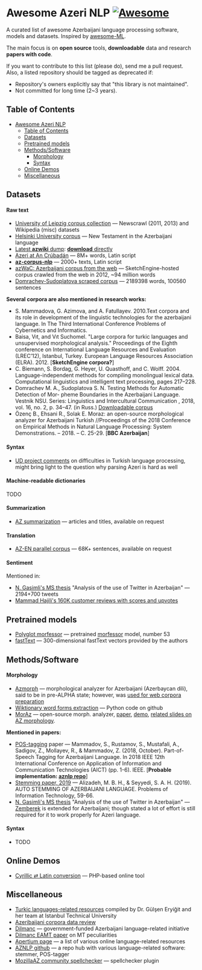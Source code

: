 # Awesome Azeri NLP [![Awesome](https://cdn.rawgit.com/sindresorhus/awesome/d7305f38d29fed78fa85652e3a63e154dd8e8829/media/badge.svg)](https://github.com/sindresorhus/awesome)

A curated list of awesome Azerbaijani language processing software, models and datasets. Inspired by [awesome-ML](https://github.com/josephmisiti/awesome-machine-learning). 

The main focus is on **open source** tools, **downloadable** data and research **papers with code**.

If you want to contribute to this list (please do), send me a pull request.
Also, a listed repository should be tagged as deprecated if:

* Repository's owners explicitly say that "this library is not maintained".
* Not committed for long time (2~3 years).

## Table of Contents
<!-- MarkdownTOC depth=3 -->
- [Awesome Azeri NLP](#awesome-azeri-nlp)
  - [Table of Contents](#table-of-contents)
  - [Datasets](#data)
  - [Pretrained models](#pretrained-models)
  - [Methods/Software](#software)
      - [Morphology](#morphology-s)
      - [Syntax](#syntax-s)
  - [Online Demos](#demos)
  - [Miscellaneous](#misc)
<!-- /MarkdownTOC -->

<a name="data"></a>
## Datasets

#### Raw text
* [University of Leipzig corpus collection](https://cls.corpora.uni-leipzig.de/en?corpusLanguage=aze#tblselect) — Newscrawl (2011, 2013) and Wikipedia (misc) datasets
* [Helsinki University corpus](http://www.ling.helsinki.fi/uhlcs/readme-all/README-turkic-lgs.html#C21) — New Testament in the Azerbaijani language
* [Latest **azwiki** dump](https://dumps.wikimedia.org/azwiki/latest/): [**download** directly](https://dumps.wikimedia.org/azwiki/latest/azwiki-latest-pages-articles.xml.bz2)
* [Azeri at An Crúbadán](http://crubadan.org/languages/az) — 8M+ words, Latin script
* [**az-corpus-nlp**](https://github.com/raminrahimzada/az-corpus-nlp) —  2000+ texts, Latin script
* [azWaC: Azerbaijani corpus from the web](https://www.sketchengine.eu/azwac-azerbaijani-corpus/) — SketchEngine-hosted corpus crawled from the web in 2012,  ~94 million words
* [Domrachev-Sudoplatova scraped corpus](https://github.com/svetlana21/Nutch_parser/) — 2189398 words, 100560 sentences

**Several corpora are also mentioned in research works:**
* S. Mammadova, G. Azimova, and A. Fatullayev. 2010.Text corpora and its role in development of the linguistic technologies for the azerbaijani language.  In The Third International Conference Problems of Cybernetics and Informatics.
* Baisa, Vıt, and Vıt Suchomel. "Large corpora for turkic languages and unsupervised morphological analysis." Proceedings of the Eighth conference on International Language Resources and Evaluation (LREC’12), Istanbul, Turkey. European Language Resources Association (ELRA). 2012. [**SketchEngine corpora?**]
* C. Biemann, S. Bordag, G. Heyer, U. Quasthoff, and C. Wolff. 2004. Language-independent  methods  for compiling monolingual lexical data. Computational linguistics and intelligent text processing, pages 217–228.
* Domrachev M. A., Sudoplatova S. N. Testing Methods for Automatic Detection of Mor-
pheme Boundaries in the Azerbaijani Language. Vestnik NSU. Series: Linguistics and Intercultural
Communication , 2018, vol. 16, no. 2, p. 34–47. (in Russ.) [Downloadable corpus](https://github.com/svetlana21/Nutch_parser/)
* Özenç B., Ehsani R., Solak E. Moraz: an open-source morphological analyzer for Azerbaijani Turkish //Proceedings of the 2018 Conference on Empirical Methods in Natural Language Processing: System Demonstrations. – 2018. – С. 25-29. [**BBC Azerbaijan**]

#### Syntax
* [UD project comments](https://universaldependencies.org/tr/) on difficulties in Turkish language processing, might bring light to the question why parsing Azeri is hard as well

#### Machine-readable dictionaries
TODO

#### Summarization
* [AZ summarization](https://github.com/derintelligence/az-summarization) — articles and titles, available on request

#### Translation
* [AZ-EN parallel corpus](https://github.com/derintelligence/en-az-parallel-corpus)  — 68K+ sentences, available on request

#### Sentiment
Mentioned in:
* [N. Gasimli's MS thesis](https://www.academia.edu/32330261/Analysis_of_the_use_of_Twitter_in_Azerbaijan) "Analysis of the use of Twitter in Azerbaijan"  —  2194+700 tweets
* [Mammad Hajili's 160K customer reviews with scores and upvotes](https://huggingface.co/datasets/hajili/azerbaijani_review_sentiment_classification)

<a name="pretrained-models"></a>
## Pretrained models
* [Polyglot morfessor](https://github.com/aboSamoor/polyglot/blob/master/docs/MorphologicalAnalysis.rst) —  pretrained [morfessor](http://www.cis.hut.fi/cis/projects/morpho/) model, number 53
* [fastText](https://fasttext.cc/docs/en/crawl-vectors.html) — 300-dimensional fastText vectors provided by the authors


<a name="software"></a>
## Methods/Software

#### Morphology <a name="morphology-s"></a>
* [Azmorph](http://wiki.apertium.org/wiki/Azmorph) — morphological analyzer for Azerbaijani (Azerbaycan dili), said to be in pre-ALPHA state; however, was [used for web corpora preparation](https://www.sketchengine.eu/wp-content/uploads/Large_Corpora_for_turkic_2012.pdf)
* [Wiktionary word forms extraction](https://github.com/svetlana21/az_morphology) — Python code on github
* [MorAz](https://github.com/berkeozenc/MorAz) — open-source morph. analyzer, [paper](https://www.aclweb.org/anthology/D18-2005v1.pdf), [demo](http://ddil.isikun.edu.tr/moraz/), [related slides on AZ morphology](http://fsmnlp2017.cs.umu.se/wp-content/uploads/2017/08/RaziehEhsani.pdf).

**Mentioned in papers:**
* [POS-tagging](https://www.researchgate.net/publication/334074082_Part-of-Speech_Tagging_for_Azerbaijani_Language) paper  —  Mammadov, S., Rustamov, S., Mustafali, A., Sadigov, Z., Mollayev, R., & Mammadov, Z. (2018, October). Part-of-Speech Tagging for Azerbaijani Language. In 2018 IEEE 12th International Conference on Application of Information and Communication Technologies (AICT) (pp. 1-6). IEEE. [**Probable implementation: [aznlp repo](https://github.com/aznlp/azerbaijani-language-pos-tagger)**]
* [Stemming paper, 2019](https://jpit.az/en/journals/227/) — Alizadeh, M. B. H., & Seyyedi, S. A. H. (2019). AUTO STEMMING OF AZERBAIJANI LANGUAGE. Problems of Information Technology, 59-66.
* [N. Gasimli's MS thesis](https://www.academia.edu/32330261/Analysis_of_the_use_of_Twitter_in_Azerbaijan) "Analysis of the use of Twitter in Azerbaijan"  — [Zemberek](https://github.com/ahmetaa/zemberek-nlp) is extended for Azerbaijani; though stated a lot of effort is still required for it to work properly for Azeri language.

#### Syntax <a name="syntax-s"></a>
* TODO

<a name="demos"></a>
## Online Demos
* [Cyrillic ⇄ Latin conversion](http://www.ismanov.com/Projects/CyrLatConverter/index.php)  — PHP-based online tool

<a name="misc"></a>
## Miscellaneous
* [Turkic languages-related resources](http://ddi.itu.edu.tr/en/toolsandresources) compiled by Dr. Gülşen Eryiğit and her team at Istanbul Technical University 
* [Azeribaijani corpora data review](https://www.elibrary.ru/item.asp?id=37146771&) 
* [Dilmanc](http://dilmanc.az/en/project/about)  — government-funded Azerbaijani language-related initiative
* [Dilmanc EAMT paper](http://dilmanc.az/pdf/EAMT-2008-Fatullayev.pdf) on MT peculiarities
* [Apertium page](http://wiki.apertium.org/wiki/Azerbaijani) — a list of various online language-related resources 
* [AZNLP github](https://github.com/aznlp) — a repo hub with various language-related software: stemmer, POS-tagger
* [MozillaAZ community spellchecker](https://github.com/mozillaz/spellchecker) — spellchecker plugin
